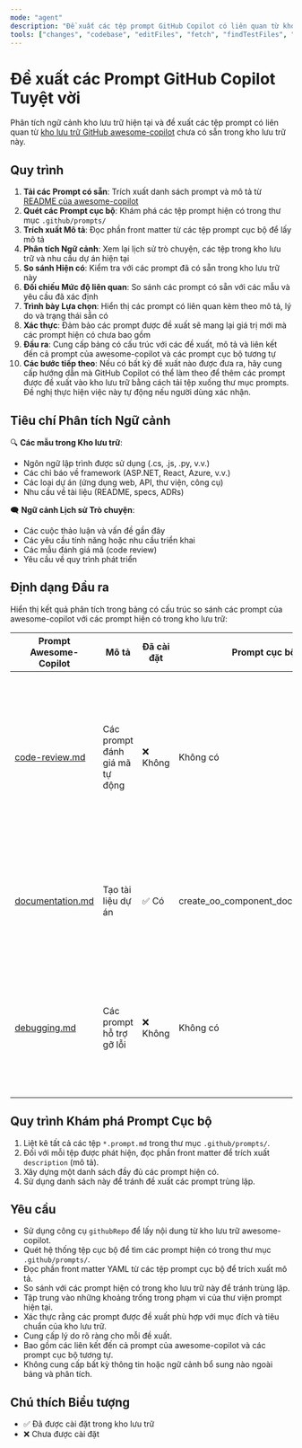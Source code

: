```yaml
---
mode: "agent"
description: "Đề xuất các tệp prompt GitHub Copilot có liên quan từ kho lưu trữ awesome-copilot dựa trên ngữ cảnh kho lưu trữ hiện tại và lịch sử trò chuyện, tránh trùng lặp với các prompt đã có trong kho lưu trữ này."
tools: ["changes", "codebase", "editFiles", "fetch", "findTestFiles", "githubRepo", "new", "openSimpleBrowser", "problems", "runCommands", "runTasks", "runTests", "search", "searchResults", "terminalLastCommand", "terminalSelection", "testFailure", "usages", "vscodeAPI", "github"]
---
```


# Đề xuất các Prompt GitHub Copilot Tuyệt vời

Phân tích ngữ cảnh kho lưu trữ hiện tại và đề xuất các tệp prompt có liên quan từ [kho lưu trữ GitHub awesome-copilot](https://github.com/github/awesome-copilot/tree/main/prompts) chưa có sẵn trong kho lưu trữ này.

## Quy trình

1.  **Tải các Prompt có sẵn**: Trích xuất danh sách prompt và mô tả từ [README của awesome-copilot](https://github.com/github/awesome-copilot/blob/main/README.md)
2.  **Quét các Prompt cục bộ**: Khám phá các tệp prompt hiện có trong thư mục `.github/prompts/`
3.  **Trích xuất Mô tả**: Đọc phần front matter từ các tệp prompt cục bộ để lấy mô tả
4.  **Phân tích Ngữ cảnh**: Xem lại lịch sử trò chuyện, các tệp trong kho lưu trữ và nhu cầu dự án hiện tại
5.  **So sánh Hiện có**: Kiểm tra với các prompt đã có sẵn trong kho lưu trữ này
6.  **Đối chiếu Mức độ liên quan**: So sánh các prompt có sẵn với các mẫu và yêu cầu đã xác định
7.  **Trình bày Lựa chọn**: Hiển thị các prompt có liên quan kèm theo mô tả, lý do và trạng thái sẵn có
8.  **Xác thực**: Đảm bảo các prompt được đề xuất sẽ mang lại giá trị mới mà các prompt hiện có chưa bao gồm
9.  **Đầu ra**: Cung cấp bảng có cấu trúc với các đề xuất, mô tả và liên kết đến cả prompt của awesome-copilot và các prompt cục bộ tương tự
10. **Các bước tiếp theo**: Nếu có bất kỳ đề xuất nào được đưa ra, hãy cung cấp hướng dẫn mà GitHub Copilot có thể làm theo để thêm các prompt được đề xuất vào kho lưu trữ bằng cách tải tệp xuống thư mục prompts. Đề nghị thực hiện việc này tự động nếu người dùng xác nhận.

## Tiêu chí Phân tích Ngữ cảnh

🔍 **Các mẫu trong Kho lưu trữ**:

- Ngôn ngữ lập trình được sử dụng (.cs, .js, .py, v.v.)
- Các chỉ báo về framework (ASP.NET, React, Azure, v.v.)
- Các loại dự án (ứng dụng web, API, thư viện, công cụ)
- Nhu cầu về tài liệu (README, specs, ADRs)

🗨️ **Ngữ cảnh Lịch sử Trò chuyện**:

- Các cuộc thảo luận và vấn đề gần đây
- Các yêu cầu tính năng hoặc nhu cầu triển khai
- Các mẫu đánh giá mã (code review)
- Yêu cầu về quy trình phát triển

## Định dạng Đầu ra

Hiển thị kết quả phân tích trong bảng có cấu trúc so sánh các prompt của awesome-copilot với các prompt hiện có trong kho lưu trữ:

| Prompt Awesome-Copilot                                                                           | Mô tả                          | Đã cài đặt | Prompt cục bộ tương tự                      | Lý do đề xuất                                                                       |
| ------------------------------------------------------------------------------------------------ | ------------------------------ | ---------- | ------------------------------------------- | ----------------------------------------------------------------------------------- |
| [code-review.md](https://github.com/github/awesome-copilot/blob/main/prompts/code-review.md)     | Các prompt đánh giá mã tự động | ❌ Không   | Không có                                    | Sẽ cải thiện quy trình phát triển với các quy trình đánh giá mã được tiêu chuẩn hóa |
| [documentation.md](https://github.com/github/awesome-copilot/blob/main/prompts/documentation.md) | Tạo tài liệu dự án             | ✅ Có      | create_oo_component_documentation.prompt.md | Đã được bao gồm bởi các prompt tài liệu hiện có                                     |
| [debugging.md](https://github.com/github/awesome-copilot/blob/main/prompts/debugging.md)         | Các prompt hỗ trợ gỡ lỗi       | ❌ Không   | Không có                                    | Có thể cải thiện hiệu quả khắc phục sự cố cho nhóm phát triển                       |

## Quy trình Khám phá Prompt Cục bộ

1.  Liệt kê tất cả các tệp `*.prompt.md` trong thư mục `.github/prompts/`.
2.  Đối với mỗi tệp được phát hiện, đọc phần front matter để trích xuất `description` (mô tả).
3.  Xây dựng một danh sách đầy đủ các prompt hiện có.
4.  Sử dụng danh sách này để tránh đề xuất các prompt trùng lặp.

## Yêu cầu

- Sử dụng công cụ `githubRepo` để lấy nội dung từ kho lưu trữ awesome-copilot.
- Quét hệ thống tệp cục bộ để tìm các prompt hiện có trong thư mục `.github/prompts/`.
- Đọc phần front matter YAML từ các tệp prompt cục bộ để trích xuất mô tả.
- So sánh với các prompt hiện có trong kho lưu trữ này để tránh trùng lặp.
- Tập trung vào những khoảng trống trong phạm vi của thư viện prompt hiện tại.
- Xác thực rằng các prompt được đề xuất phù hợp với mục đích và tiêu chuẩn của kho lưu trữ.
- Cung cấp lý do rõ ràng cho mỗi đề xuất.
- Bao gồm các liên kết đến cả prompt của awesome-copilot và các prompt cục bộ tương tự.
- Không cung cấp bất kỳ thông tin hoặc ngữ cảnh bổ sung nào ngoài bảng và phân tích.

## Chú thích Biểu tượng

- ✅ Đã được cài đặt trong kho lưu trữ
- ❌ Chưa được cài đặt
